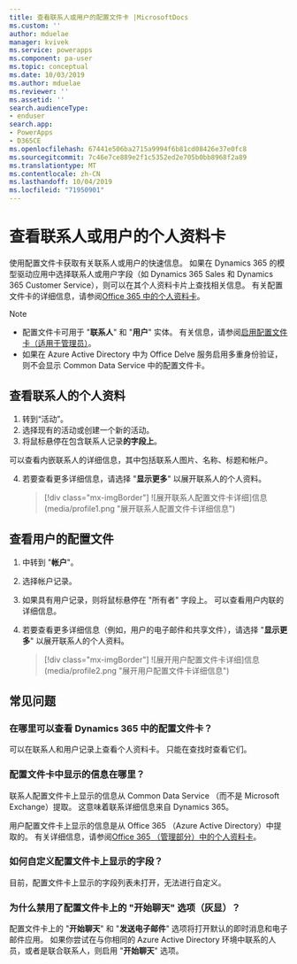 ```yaml
---
title: 查看联系人或用户的配置文件卡 |MicrosoftDocs
ms.custom: ''
author: mduelae
manager: kvivek
ms.service: powerapps
ms.component: pa-user
ms.topic: conceptual
ms.date: 10/03/2019
ms.author: mduelae
ms.reviewer: ''
ms.assetid: ''
search.audienceType:
- enduser
search.app:
- PowerApps
- D365CE
ms.openlocfilehash: 67441e506ba2715a9994f6b81cd08426e37e0fc8
ms.sourcegitcommit: 7c46e7ce889e2f1c5352ed2e705b0bb8968f2a89
ms.translationtype: MT
ms.contentlocale: zh-CN
ms.lasthandoff: 10/04/2019
ms.locfileid: "71950901"
---
```

# <a name="view-the-profile-card-for-a-contact-or-user"></a>查看联系人或用户的个人资料卡

使用配置文件卡获取有关联系人或用户的快速信息。 如果在 Dynamics 365 的模型驱动应用中选择联系人或用户字段（如 Dynamics 365 Sales 和 Dynamics 365 Customer Service），则可以在其个人资料卡片上查找相关信息。 有关配置文件卡的详细信息，请参阅[Office 365 中的个人资料卡](https://support.office.com/en-us/article/Profile-cards-in-Office-365-e80f931f-5fc4-4a59-ba6e-c1e35a85b501)。

> [!NOTE]
>  - 配置文件卡可用于 "**联系人**" 和 "**用户**" 实体。 有关信息，请参阅[启用配置文件卡（适用于管理员）](https://docs.microsoft.com/en-us/dynamics365/customer-engagement/admin/enable-profile-card)。
>  - 如果在 Azure Active Directory 中为 Office Delve 服务启用多重身份验证，则不会显示 Common Data Service 中的配置文件卡。

## <a name="view-a-contacts-profile"></a>查看联系人的个人资料

1.  转到“活动”。
2.  选择现有的活动或创建一个新的活动。
3.  将鼠标悬停在包含联系人记录**的字段上**。 

可以查看内嵌联系人的详细信息，其中包括联系人图片、名称、标题和帐户。

4. 若要查看更多详细信息，请选择 "**显示更多**" 以展开联系人的个人资料。
 
    > [!div class="mx-imgBorder"] 
    > ![展开联系人配置文件卡详细]信息(media/profile1.png "展开联系人配置文件卡详细信息")
   
 ## <a name="view-a-users-profile"></a>查看用户的配置文件
 
1.  中转到 "**帐户**"。
2.  选择帐户记录。
3.  如果具有用户记录，则将鼠标悬停在 "所有者" 字段上。 可以查看用户内联的详细信息。
4.  若要查看更多详细信息（例如，用户的电子邮件和共享文件），请选择 "**显示更多**" 以展开联系人的个人资料。
 
    > [!div class="mx-imgBorder"] 
    > ![展开用户配置文件卡详细]信息(media/profile2.png "展开用户配置文件卡详细信息")


 ## <a name="faqs"></a>常见问题
 
### <a name="where-can-i-see-profile-cards-in-dynamics-365"></a>在哪里可以查看 Dynamics 365 中的配置文件卡？
可以在联系人和用户记录上查看个人资料卡。 只能在查找时查看它们。

### <a name="where-is-information-shown-in-the-profile-card-coming-from"></a>配置文件卡中显示的信息在哪里？
联系人配置文件卡上显示的信息从 Common Data Service （而不是 Microsoft Exchange）提取。 这意味着联系详细信息来自 Dynamics 365。

用户配置文件卡上显示的信息是从 Office 365 （Azure Active Directory）中提取的。 有关详细信息，请参阅[Office 365 （管理部分）中的个人资料卡](https://support.office.com/en-us/article/Profile-cards-in-Office-365-e80f931f-5fc4-4a59-ba6e-c1e35a85b501)。

### <a name="how-can-i-customize-the-fields-shown-on-the-profile-card"></a>如何自定义配置文件卡上显示的字段？
目前，配置文件卡上显示的字段列表未打开，无法进行自定义。

### <a name="why-is-the-start-chat-option-on-the-profile-card-disabled-greyed-out"></a>为什么禁用了配置文件卡上的 "**开始聊天**" 选项（灰显）？
配置文件卡上的 "**开始聊天**" 和 "**发送电子邮件**" 选项将打开默认的即时消息和电子邮件应用。 如果你尝试在与你相同的 Azure Active Directory 环境中联系的人员，或者是联合联系人，则启用 "**开始聊天**" 选项。


  
